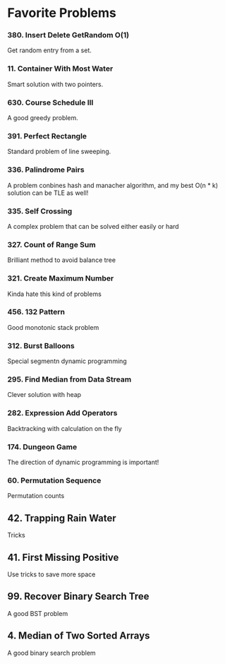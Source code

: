# Favorite Problems

### 380. Insert Delete GetRandom O(1)
Get random entry from a set.

### 11. Container With Most Water
Smart solution with two pointers.

### 630. Course Schedule III
A good greedy problem.

### 391. Perfect Rectangle
Standard problem of line sweeping.

### 336. Palindrome Pairs
A problem conbines hash and manacher algorithm, and my best O(n * k) solution can be TLE as well!

### 335. Self Crossing
A complex problem that can be solved either easily or hard

### 327. Count of Range Sum
Brilliant method to avoid balance tree

### 321. Create Maximum Number
Kinda hate this kind of problems

### 456. 132 Pattern
Good monotonic stack problem

### 312. Burst Balloons
Special segmentn dynamic programming

### 295. Find Median from Data Stream
Clever solution with heap

### 282. Expression Add Operators
Backtracking with calculation on the fly

### 174. Dungeon Game
The direction of dynamic programming is important!

### 60. Permutation Sequence
Permutation counts

## 42. Trapping Rain Water
Tricks

## 41. First Missing Positive
Use tricks to save more space

## 99. Recover Binary Search Tree
A good BST problem

## 4. Median of Two Sorted Arrays
A good binary search problem